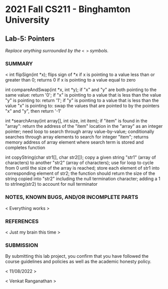# 2021 Fall CS211 - Binghamton University

## Lab-5: Pointers

*Replace anything surrounded by the `< >` symbols.*

### SUMMARY

< 
int flipSign(int *x); flips sign of *x if x is pointing to a value less than or greater than 0; returns 0 if x is pointing to a value equal to zero

int compareAndSwap(int *x, int *y); if "x" and "y" are both pointing to the same value: return '0'; if "x" is pointing to a value that is less than the value "y" is pointing to: return '1'; if "y" is pointing to a value that is less than the value "x" is pointing to: swap the values that are pointed to by the pointers "x" and "y", then return '-1'

int *searchArray(int array[], int size, int item); if "item" is found in the "array": return the address of the "item" location in the "array" as an integer pointer; need loop to search through array value-by-value; conditionally searches through array elements to search for integer "item"; returns memory address of array element where search term is stored and completes function

int copyString(char str1[], char str2[]); copy a given string "str1" (array of characters) to another "str2" (array of characters); use for loop to cycle from 0 until the size of the array is reached; store each element of str1 into corresponding element of str2; the function should return the size of the string copied into "str2" including the null termination character; adding a 1 to strlneg(str2) to account for null terminator

>

### NOTES, KNOWN BUGS, AND/OR INCOMPLETE PARTS

< Everything works >

### REFERENCES

< Just my brain this time >

### SUBMISSION

By submitting this lab project, you confirm that you have followed the course guidelines and policies as well as the academic honesty policy.

< 11/08/2022 >

< Venkat Ranganathan >

